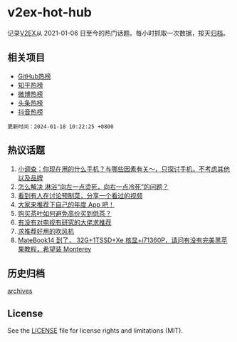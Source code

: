 # v2ex-hot-hub

 记录[V2EX](https://www.v2ex.com/)从 2021-01-06 日至今的热门话题。每小时抓取一次数据，按天[归档](archives)。
 
 ## 相关项目

- [GitHub热榜](https://github.com/snaildev/github-hot-hub)
- [知乎热榜](https://github.com/snaildev/zhihu-hot-hub)
- [微博热榜](https://github.com/snaildev/weibo-hot-hub)
- [头条热榜](https://github.com/snaildev/toutiao-hot-hub)
- [抖音热榜](https://github.com/snaildev/douyin-hot-hub)


 `更新时间：2024-01-18 10:22:25 +0800`

## 热议话题

1. [小调查：你现在用的什么手机？与哪些因素有关～，只探讨手机，不考虑其他以及品牌](https://www.v2ex.com/t/1009291)
1. [怎么解决 淋浴“向左一点烫死，向右一点冷死”的问题？](https://www.v2ex.com/t/1009312)
1. [看到有人在讨论预制菜，分享一个看过的视频](https://www.v2ex.com/t/1009293)
1. [大家来推荐下自己的年度 App 吧！](https://www.v2ex.com/t/1009425)
1. [购买茶叶如何避免高价买到低茶？](https://www.v2ex.com/t/1009310)
1. [有没有对电视有研究的大佬求推荐](https://www.v2ex.com/t/1009441)
1. [求推荐好用的吹风机](https://www.v2ex.com/t/1009327)
1. [MateBook14 到了， 32G+1TSSD+Xe 核显+i71360P，请问有没有完美黑苹果教程，希望装 Monterey](https://www.v2ex.com/t/1009352)

## 历史归档

[archives](archives)

## License

See the [LICENSE](LICENSE) file for license rights and limitations (MIT).
